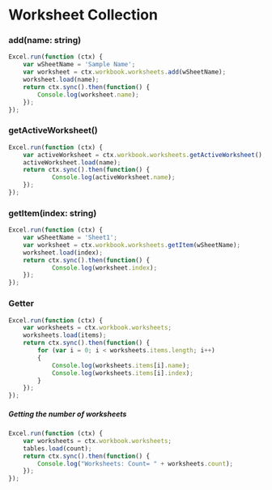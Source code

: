 # Worksheet Collection

### add(name: string)

```js
Excel.run(function (ctx) { 
	var wSheetName = 'Sample Name';
	var worksheet = ctx.workbook.worksheets.add(wSheetName);
	worksheet.load(name);
	return ctx.sync().then(function() {
		Console.log(worksheet.name);
	});
});
```

### getActiveWorksheet()

```js
Excel.run(function (ctx) {  
	var activeWorksheet = ctx.workbook.worksheets.getActiveWorksheet();
	activeWorksheet.load(name);
	return ctx.sync().then(function() {
			Console.log(activeWorksheet.name);
	});
});

```

### getItem(index: string)

```js
Excel.run(function (ctx) { 
	var wSheetName = 'Sheet1'; 
	var worksheet = ctx.workbook.worksheets.getItem(wSheetName);
	worksheet.load(index);
	return ctx.sync().then(function() {
			Console.log(worksheet.index);
	});
});

```

### Getter 


```js
Excel.run(function (ctx) { 
	var worksheets = ctx.workbook.worksheets;
	worksheets.load(items);
	return ctx.sync().then(function() {
		for (var i = 0; i < worksheets.items.length; i++)
		{
			Console.log(worksheets.items[i].name);
			Console.log(worksheets.items[i].index);
		}
	});
});

```
##### Getting the number of worksheets

```js
Excel.run(function (ctx) { 
	var worksheets = ctx.workbook.worksheets;
	tables.load(count);
	return ctx.sync().then(function() {
		Console.log("Worksheets: Count= " + worksheets.count);
	});
});

```